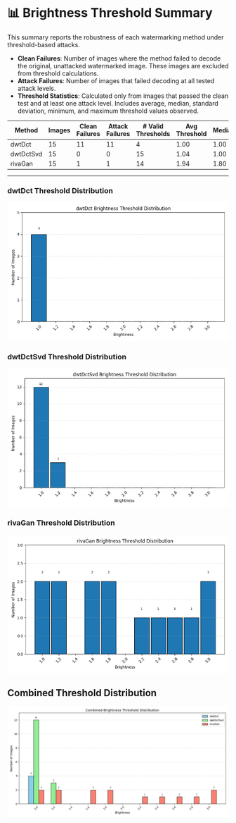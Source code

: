 # 📊 Brightness Threshold Summary

This summary reports the robustness of each watermarking method under threshold-based attacks.
- **Clean Failures**: Number of images where the method failed to decode the original, unattacked watermarked image. These images are excluded from threshold calculations.
- **Attack Failures**: Number of images that failed decoding at all tested attack levels.
- **Threshold Statistics**: Calculated only from images that passed the clean test and at least one attack level. Includes average, median, standard deviation, minimum, and maximum threshold values observed.

| Method | Images | Clean Failures | Attack Failures | # Valid Thresholds | Avg Threshold | Median | Std Dev | Min | Max |
|--------|--------|----------------|------------------|---------------------|----------------|--------|---------|-----|-----|
| dwtDct | 15 | 11 | 11 | 4 | 1.00 | 1.00 | 0.00 | 1.00 | 1.00 |
| dwtDctSvd | 15 | 0 | 0 | 15 | 1.04 | 1.00 | 0.08 | 1.00 | 1.20 |
| rivaGan | 15 | 1 | 1 | 14 | 1.94 | 1.80 | 0.70 | 1.00 | 3.00 |

---
### dwtDct Threshold Distribution
![dwtDct Bar Graph](dwtDct_threshold_bar.png)

### dwtDctSvd Threshold Distribution
![dwtDctSvd Bar Graph](dwtDctSvd_threshold_bar.png)

### rivaGan Threshold Distribution
![rivaGan Bar Graph](rivaGan_threshold_bar.png)

## Combined Threshold Distribution
![Combined Threshold Bar Graph](brightness_combined_distribution.png)

